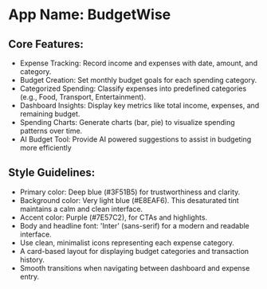 # **App Name**: BudgetWise

## Core Features:

- Expense Tracking: Record income and expenses with date, amount, and category.
- Budget Creation: Set monthly budget goals for each spending category.
- Categorized Spending: Classify expenses into predefined categories (e.g., Food, Transport, Entertainment).
- Dashboard Insights: Display key metrics like total income, expenses, and remaining budget.
- Spending Charts: Generate charts (bar, pie) to visualize spending patterns over time.
- AI Budget Tool: Provide AI powered suggestions to assist in budgeting more efficiently

## Style Guidelines:

- Primary color: Deep blue (#3F51B5) for trustworthiness and clarity.
- Background color: Very light blue (#E8EAF6). This desaturated tint maintains a calm and clean interface.
- Accent color: Purple (#7E57C2), for CTAs and highlights.
- Body and headline font: 'Inter' (sans-serif) for a modern and readable interface.
- Use clean, minimalist icons representing each expense category.
- A card-based layout for displaying budget categories and transaction history.
- Smooth transitions when navigating between dashboard and expense entry.